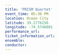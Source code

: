 ```yaml
---
title: 'PRISM Quartet'
event_time: 05:30 PM
location: Ocean City
latitude: 39.2776156
longitude: -74.5746001
performance_url:
ticket_information_url:
ensemble:
conductor:
---
```

